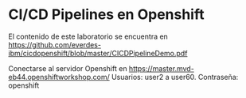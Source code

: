 CI/CD Pipelines en Openshift
============================
El contenido de este laboratorio se encuentra en https://github.com/everdes-ibm/cicdopenshift/blob/master/CICDPipelineDemo.pdf

Conectarse al servidor Openshift en https://master.mvd-eb44.openshiftworkshop.com/
Usuarios: user2 a user60.
Contraseña: openshift
